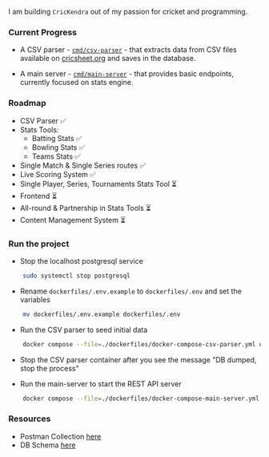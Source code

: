 I am building `CricKendra` out of my passion for cricket and programming.

### Current Progress

- A CSV parser - [`cmd/csv-parser`](./cmd/csv-parser) - that extracts data from CSV files available on [cricsheet.org](https://cricsheet.org) and saves in the database.

- A main server - [`cmd/main-server`](./cmd/main-server) - that provides basic endpoints, currently focused on stats engine.

### Roadmap

- CSV Parser ✅
- Stats Tools:
    - Batting Stats ✅
    - Bowling Stats ✅
    - Teams Stats ✅
- Single Match & Single Series routes ✅
- Live Scoring System ✅
- Single Player, Series, Tournaments Stats Tool ⏳
- Frontend ⏳
- All-round & Partnership in Stats Tools ⏳
- Content Management System ⏳

### Run the project

- Stop the localhost postgresql service
```sh
    sudo systemctl stop postgresql
```

- Rename `dockerfiles/.env.example` to `dockerfiles/.env` and set the variables
```sh
    mv dockerfiles/.env.example dockerfiles/.env
```

- Run the CSV parser to seed initial data
```sh
    docker compose --file=./dockerfiles/docker-compose-csv-parser.yml up --build 
```

- Stop the CSV parser container after you see the message "DB dumped, stop the process"

- Run the main-server to start the REST API server
```sh
    docker compose --file=./dockerfiles/docker-compose-main-server.yml up --build 
```


### Resources

- Postman Collection [here](https://documenter.getpostman.com/view/25403102/2sAYBREZ3x)
- DB Schema [here](https://dbdiagram.io/d/CricKendra-670bfc5697a66db9a3d0b44a)
